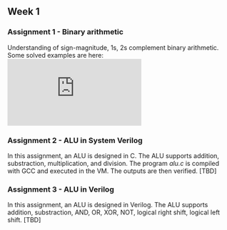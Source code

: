 ## Week 1

### Assignment 1 - Binary arithmetic
Understanding of sign-magnitude, 1s, 2s complement binary arithmetic. Some solved examples are here:
![Assignment 1](https://github.com/iammituraj/vsd_hdp_chipcron/blob/main/week_1/binary_arithmetic.md)

### Assignment 2 - ALU in System Verilog
In this assignment, an ALU is designed in C. The ALU supports addition, substraction, multiplication, and division.
The program _alu.c_ is compiled with GCC and executed in the VM. The outputs are then verified. [TBD]

### Assignment 3 - ALU in Verilog
In this assignment, an ALU is designed in Verilog. The ALU supports addition, substraction, AND, OR, XOR, NOT, logical right shift, logical left shift. [TBD]

